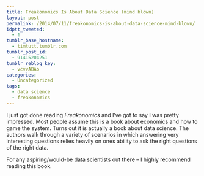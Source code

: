 ```yaml
---
title: Freakonomics Is About Data Science (mind blown)
layout: post
permalink: /2014/07/11/freakonomics-is-about-data-science-mind-blown/
idptt_tweeted:
  - 1
tumblr_base_hostname:
  - timtutt.tumblr.com
tumblr_post_id:
  - 91415204251
tumblr_reblog_key:
  - vcvvABAo
categories:
  - Uncategorized
tags:
  - data science
  - freakonomics
---
```


I just got done reading *Freakonomics* and I&#8217;ve got to say I was pretty impressed. Most people assume this is a book about economics and how to game the system. Turns out it is actually a book about data science. The authors walk through a variety of scenarios in which answering very interesting questions relies heavily on ones ability to ask the right questions of the right data.

For any aspiring/would-be data scientists out there &#8211; I highly recommend reading this book.

